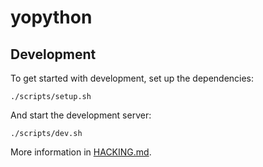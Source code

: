 # yopython

## Development

To get started with development, set up the dependencies:

    ./scripts/setup.sh

And start the development server:

    ./scripts/dev.sh

More information in [HACKING.md](HACKING.md).
